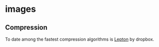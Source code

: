 # images

## Compression
To date among the fastest compression algorithms is
[Lepton](https://blogs.dropbox.com/tech/2016/07/lepton-image-compression-saving-22-losslessly-from-images-at-15mbs/)
by dropbox.
